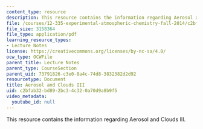 ```yaml
---
content_type: resource
description: This resource contains the information regarding Aerosol and Clouds III.
file: /courses/12-335-experimental-atmospheric-chemistry-fall-2014/c2bfab32bd892bc34c320a70d9a8b9f5_MIT12_335F14_Lecture3_3.pdf
file_size: 3158364
file_type: application/pdf
learning_resource_types:
- Lecture Notes
license: https://creativecommons.org/licenses/by-nc-sa/4.0/
ocw_type: OCWFile
parent_title: Lecture Notes
parent_type: CourseSection
parent_uid: 73791826-c3e0-8a4c-74d8-3832382d2d92
resourcetype: Document
title: Aerosol and Clouds III
uid: c2bfab32-bd89-2bc3-4c32-0a70d9a8b9f5
video_metadata:
  youtube_id: null
---
```

This resource contains the information regarding Aerosol and Clouds III.
